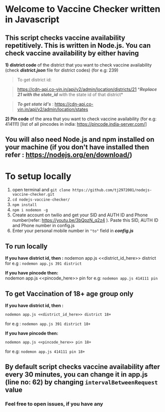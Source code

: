 # Welcome to Vaccine Checker written in Javascript

## This script checks vaccine availability repetitively. This is written in Node.js. You can check vaccine availability by either having

**1)** **district code** of the district that you want to check vaccine availability (check **_district.json_** file for district codes) (for e.g: 239)

> To get district id:

> https://cdn-api.co-vin.in/api/v2/admin/location/districts/21 \***_Replace 21 with the state_id_** with the state id of that district\*

>

> **_To get state id's_** : https://cdn-api.co-vin.in/api/v2/admin/location/states

**2) Pin code** of the area that you want to check vaccine availability (for e.g: 414111) [list of all pincodes in india: https://pincode.india-server.com/]

## You will also need Node.js and npm installed on your machine (if you don't have installed then refer : https://nodejs.org/en/download/)

# To setup locally

1. open terminal and `git clone https://github.com/tj2972001/nodejs-vaccine-checker.git`
2. `cd nodejs-vaccine-checker/`
3. `npm install`
4. `npm i nodemon -g`
5. Create account on twilio and get your SID and AUTH ID and Phone number(refer: https://youtu.be/3bQpzN_q2z4 ). Paste this SID, AUTH ID and Phone number in config.js
6. Enter your personal mobile number in `"to"` field in **_config.js_**

## To run locally

**If you have district id, then :**
nodemon app.js <<district_id_here>> district
for e.g : `nodemon app.js 391 district`

**If you have pincode then:**  
nodemon app.js <<pincode_here>> pin
for e.g: `nodemon app.js 414111 pin`

## To get Vaccination of 18+ age group only

**If you have district id, then :**

    nodemon app.js <<district_id_here>> district 18+

for e.g : `nodemon app.js 391 district 18+`

**If you have pincode then:**

    nodemon app.js <<pincode_here>> pin 18+

for e.g: `nodemon app.js 414111 pin 18+`

## By default script checks vaccine availability after every 30 minutes, you can change it in app.js (line no: 62) by changing `intervalBetweenRequest` value

### Feel free to open issues, if you have any
